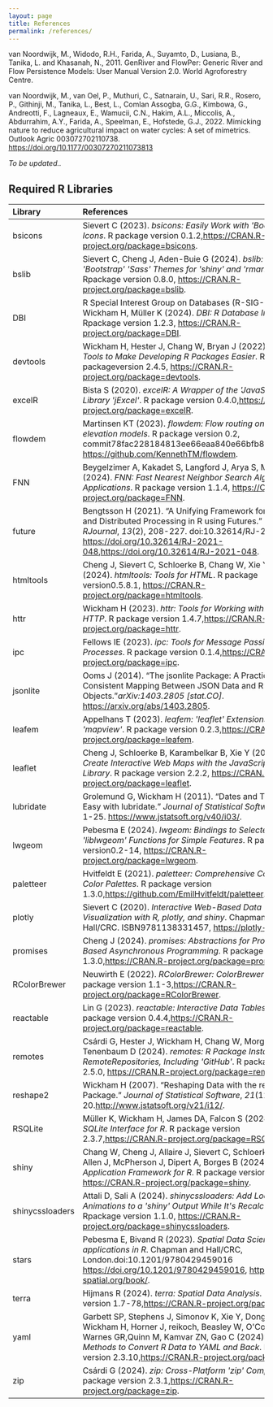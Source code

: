 ```yaml
---
layout: page
title: References
permalink: /references/
---
```

van Noordwijk, M., Widodo, R.H., Farida, A., Suyamto, D., Lusiana, B., Tanika, L. and Khasanah, N., 2011. GenRiver and FlowPer: Generic River and Flow Persistence Models: User Manual Version 2.0. World Agroforestry Centre.

van Noordwijk, M., van Oel, P., Muthuri, C., Satnarain, U., Sari, R.R., Rosero, P., Githinji, M., Tanika, L., Best, L., Comlan Assogba, G.G., Kimbowa, G., Andreotti, F., Lagneaux, E., Wamucii, C.N., Hakim, A.L., Miccolis, A., Abdurrahim, A.Y., Farida, A., Speelman, E., Hofstede, G.J., 2022. Mimicking nature to reduce agricultural impact on water cycles: A set of mimetrics. Outlook Agric 003072702110738. https://doi.org/10.1177/00307270211073813

*To be updated..*

## Required R Libraries

|Library         |References                                                                                                                                                                                                                                                                 |
|:---------------|:--------------------------------------------------------------------------------------------------------------------------------------------------------------------------------------------------------------------------------------------------------------------------|
|bsicons         |Sievert C (2023). _bsicons: Easily Work with 'Bootstrap' Icons_. R package version 0.1.2,<https://CRAN.R-project.org/package=bsicons>.                                                                                                                                     |
|bslib           |Sievert C, Cheng J, Aden-Buie G (2024). _bslib: Custom 'Bootstrap' 'Sass' Themes for 'shiny' and 'rmarkdown'_. Rpackage version 0.8.0, <https://CRAN.R-project.org/package=bslib>.                                                                                         |
|DBI             |R Special Interest Group on Databases (R-SIG-DB), Wickham H, Müller K (2024). _DBI: R Database Interface_. Rpackage version 1.2.3, <https://CRAN.R-project.org/package=DBI>.                                                                                               |
|devtools        |Wickham H, Hester J, Chang W, Bryan J (2022). _devtools: Tools to Make Developing R Packages Easier_. R packageversion 2.4.5, <https://CRAN.R-project.org/package=devtools>.                                                                                               |
|excelR          |Bista S (2020). _excelR: A Wrapper of the 'JavaScript' Library 'jExcel'_. R package version 0.4.0,<https://CRAN.R-project.org/package=excelR>.                                                                                                                             |
|flowdem         |Martinsen KT (2023). _flowdem: Flow routing on digital elevation models_. R package version 0.2, commit78fac228184813ee66eaa840e66bfb8a90816ed9, <https://github.com/KennethTM/flowdem>.                                                                                   |
|FNN             |Beygelzimer A, Kakadet S, Langford J, Arya S, Mount D, Li S (2024). _FNN: Fast Nearest Neighbor Search Algorithmsand Applications_. R package version 1.1.4, <https://CRAN.R-project.org/package=FNN>.                                                                     |
|future          |Bengtsson H (2021). “A Unifying Framework for Parallel and Distributed Processing in R using Futures.” _The RJournal_, *13*(2), 208-227. doi:10.32614/RJ-2021-048 <https://doi.org/10.32614/RJ-2021-048>,<https://doi.org/10.32614/RJ-2021-048>.                           |
|htmltools       |Cheng J, Sievert C, Schloerke B, Chang W, Xie Y, Allen J (2024). _htmltools: Tools for HTML_. R package version0.5.8.1, <https://CRAN.R-project.org/package=htmltools>.                                                                                                    |
|httr            |Wickham H (2023). _httr: Tools for Working with URLs and HTTP_. R package version 1.4.7,<https://CRAN.R-project.org/package=httr>.                                                                                                                                         |
|ipc             |Fellows IE (2023). _ipc: Tools for Message Passing Between Processes_. R package version 0.1.4,<https://CRAN.R-project.org/package=ipc>.                                                                                                                                   |
|jsonlite        |Ooms J (2014). “The jsonlite Package: A Practical and Consistent Mapping Between JSON Data and R Objects.”_arXiv:1403.2805 [stat.CO]_. <https://arxiv.org/abs/1403.2805>.                                                                                                  |
|leafem          |Appelhans T (2023). _leafem: 'leaflet' Extensions for 'mapview'_. R package version 0.2.3,<https://CRAN.R-project.org/package=leafem>.                                                                                                                                     |
|leaflet         |Cheng J, Schloerke B, Karambelkar B, Xie Y (2024). _leaflet: Create Interactive Web Maps with the JavaScript'Leaflet' Library_. R package version 2.2.2, <https://CRAN.R-project.org/package=leaflet>.                                                                     |
|lubridate       |Grolemund G, Wickham H (2011). “Dates and Times Made Easy with lubridate.” _Journal of Statistical Software_,*40*(3), 1-25. <https://www.jstatsoft.org/v40/i03/>.                                                                                                          |
|lwgeom          |Pebesma E (2024). _lwgeom: Bindings to Selected 'liblwgeom' Functions for Simple Features_. R package version0.2-14, <https://CRAN.R-project.org/package=lwgeom>.                                                                                                          |
|paletteer       |Hvitfeldt E (2021). _paletteer: Comprehensive Collection of Color Palettes_. R package version 1.3.0,<https://github.com/EmilHvitfeldt/paletteer>.                                                                                                                         |
|plotly          |Sievert C (2020). _Interactive Web-Based Data Visualization with R, plotly, and shiny_. Chapman and Hall/CRC. ISBN9781138331457, <https://plotly-r.com>.                                                                                                                   |
|promises        |Cheng J (2024). _promises: Abstractions for Promise-Based Asynchronous Programming_. R package version 1.3.0,<https://CRAN.R-project.org/package=promises>.                                                                                                                |
|RColorBrewer    |Neuwirth E (2022). _RColorBrewer: ColorBrewer Palettes_. R package version 1.1-3,<https://CRAN.R-project.org/package=RColorBrewer>.                                                                                                                                        |
|reactable       |Lin G (2023). _reactable: Interactive Data Tables for R_. R package version 0.4.4,<https://CRAN.R-project.org/package=reactable>.                                                                                                                                          |
|remotes         |Csárdi G, Hester J, Wickham H, Chang W, Morgan M, Tenenbaum D (2024). _remotes: R Package Installation from RemoteRepositories, Including 'GitHub'_. R package version 2.5.0, <https://CRAN.R-project.org/package=remotes>.                                                |
|reshape2        |Wickham H (2007). “Reshaping Data with the reshape Package.” _Journal of Statistical Software_, *21*(12), 1-20.<http://www.jstatsoft.org/v21/i12/>.                                                                                                                        |
|RSQLite         |Müller K, Wickham H, James DA, Falcon S (2024). _RSQLite: SQLite Interface for R_. R package version 2.3.7,<https://CRAN.R-project.org/package=RSQLite>.                                                                                                                   |
|shiny           |Chang W, Cheng J, Allaire J, Sievert C, Schloerke B, Xie Y, Allen J, McPherson J, Dipert A, Borges B (2024)._shiny: Web Application Framework for R_. R package version 1.9.1, <https://CRAN.R-project.org/package=shiny>.                                                 |
|shinycssloaders |Attali D, Sali A (2024). _shinycssloaders: Add Loading Animations to a 'shiny' Output While It's Recalculating_. Rpackage version 1.1.0, <https://CRAN.R-project.org/package=shinycssloaders>.                                                                             |
|stars           |Pebesma E, Bivand R (2023). _Spatial Data Science: With applications in R_. Chapman and Hall/CRC, London.doi:10.1201/9780429459016 <https://doi.org/10.1201/9780429459016>, <https://r-spatial.org/book/>.                                                                 |
|terra           |Hijmans R (2024). _terra: Spatial Data Analysis_. R package version 1.7-78,<https://CRAN.R-project.org/package=terra>.                                                                                                                                                     |
|yaml            |Garbett SP, Stephens J, Simonov K, Xie Y, Dong Z, Wickham H, Horner J, reikoch, Beasley W, O'Connor B, Warnes GR,Quinn M, Kamvar ZN, Gao C (2024). _yaml: Methods to Convert R Data to YAML and Back_. R package version 2.3.10,<https://CRAN.R-project.org/package=yaml>. |
|zip             |Csárdi G (2024). _zip: Cross-Platform 'zip' Compression_. R package version 2.3.1,<https://CRAN.R-project.org/package=zip>.                                                                                                                                                |


